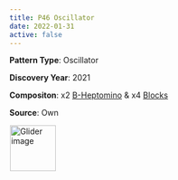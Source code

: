 ```yaml
---
title: P46 Oscillator
date: 2022-01-31
active: false
---
```



**Pattern Type**: Oscillator

**Discovery Year**: 2021

**Compositon**: x2 [B-Heptomino](https://galapagos.netlify.app/database/b-heptomino/) & x4 [Blocks](https://galapagos.netlify.app/database/block/)

**Source**: Own
<!--more-->

<p>
<script type="text/javascript" src="https://www.conwaylife.com/js/lv-plugin.js"></script></p>

<div class="rle"><div class="codebox"><div style="display:none; position: relative; z-index: 1031;"><code>x = 27, y = 17, rule = B3/S23
24b2o$24b2o2$17b2o$2o14b2ob2o4b2o$2o15bo2bo4b2o$17bo2bo$18b2o2$18b2o$
17bo2bo$2o15bo2bo4b2o$2o14b2ob2o4b2o$17b2o2$24b2o$24b2o!
#C [[ THEME 6 GRID GRIDMAJOR 0 ZOOM 14.0 ]]
#C [[ COLOR LABEL Green LABELSIZE 40  LABELALPHA 0.70 ]]
#C [[ LABEL 0 8 32 "Block" ]]
#C [[ COLOR LABEL Green LABELSIZE 40  LABELALPHA 0.70 ]]
#C [[ LABEL 11 4 32 "B-Heptomino" ]]
#C [[ COLOR LABEL Green LABELSIZE 40  LABELALPHA 0.70 ]]
#C [[ LABEL 0 15 32 "Block" ]]
#C [[ COLOR LABEL Green LABELSIZE 40  LABELALPHA 0.70 ]]
#C [[ LABEL 30 12 32 "Block" ]]
#C [[ COLOR LABEL Green LABELSIZE 40  LABELALPHA 0.70 ]]
#C [[ LABEL 24 19 32 "Block" ]]
#C [[ COLOR LABEL Green LABELSIZE 40  LABELALPHA 0.70 ]]
#C [[ LABEL 30 5 32 "Block" ]]
#C [[ COLOR LABEL Green LABELSIZE 40  LABELALPHA 0.70 ]]
#C [[ LABEL 24 -3 32 "Block" ]]
#C [[ COLOR LABEL Green LABELSIZE 40  LABELALPHA 0.70 ]]
#C [[ LABEL 11 12 32 "B-Heptomino" ]]
#C [[ COLOR LABEL Green LABELSIZE 60  LABELALPHA 0.70 ]]
#C [[ LABEL 13 -3 32 "P46 Oscillator" ]]
#C [[ COLOR ARROW Orange ARROWSIZE 3 0.05 ARROWALPHA 0.70 ]]
#C [[  ARROW -2 18 28 18 28.0  ]]
#C [[ COLOR ARROW Red ARROWSIZE 3 0.1 ARROWALPHA 0.70 ]]
#C [[  ARROW 28 18 28 -2 28.0  ]]
#C [[ COLOR ARROW Green ARROWSIZE 3 0.05 ARROWALPHA 0.70 ]]
#C [[  ARROW 28 -2 -2 -2 28.0  ]]
#C [[ COLOR ARROW Blue ARROWSIZE 3 0.1 ARROWALPHA 0.70 ]]
#C [[  ARROW -2 -2 -2 18 28.0  ]]
#C [[ COLOR ARROW Purple ARROWSIZE 3 0.1 ARROWALPHA 0.70 ]]
#C [[  ARROW -2 7 3 7 28.0  ]]
#C [[ COLOR ARROW Cyan ARROWSIZE 3 0.1 ARROWALPHA 0.70 ]]
#C [[  ARROW 3 7 3 2 28.0  ]]
#C [[ COLOR ARROW Yellow ARROWSIZE 3 0.1 ARROWALPHA 0.70 ]]
#C [[  ARROW 3 2 -2 2 28.0  ]]
#C [[ COLOR ARROW Brown ARROWSIZE 3 0.1 ARROWALPHA 0.70 ]]
#C [[  ARROW -2 2 -2 7 28.0  ]]
#C [[ COLOR ARROW Fuchsia ARROWSIZE 3 0.1 ARROWALPHA 0.70 ]]
#C [[  ARROW 15 8 21 8 28.0  ]]
#C [[ COLOR ARROW Lime ARROWSIZE 3 0.1 ARROWALPHA 0.70 ]]
#C [[  ARROW 21 8 21 1 28.0  ]]
#C [[ COLOR ARROW Salmon ARROWSIZE 3 0.1 ARROWALPHA 0.70 ]]
#C [[  ARROW 21 1 15 1 28.0  ]]
#C [[ COLOR ARROW Gray ARROWSIZE 3 0.1 ARROWALPHA 0.70 ]]
#C [[  ARROW 15 1 15 8 28.0  ]]
#C [[ COLOR ARROW Purple ARROWSIZE 3 0.1 ARROWALPHA 0.70 ]]
#C [[  ARROW -2 14 3 14 28.0  ]]
#C [[ COLOR ARROW Cyan ARROWSIZE 3 0.1 ARROWALPHA 0.70 ]]
#C [[  ARROW 3 14 3 9 28.0  ]]
#C [[ COLOR ARROW Yellow ARROWSIZE 3 0.1 ARROWALPHA 0.70 ]]
#C [[  ARROW 3 9 -2 9 28.0  ]]
#C [[ COLOR ARROW Brown ARROWSIZE 3 0.1 ARROWALPHA 0.70 ]]
#C [[  ARROW -2 9 -2 14 28.0  ]]
#C [[ COLOR ARROW Purple ARROWSIZE 3 0.1 ARROWALPHA 0.70 ]]
#C [[  ARROW 23 14 28 14 28.0  ]]
#C [[ COLOR ARROW Cyan ARROWSIZE 3 0.1 ARROWALPHA 0.70 ]]
#C [[  ARROW 28 14 28 9 28.0  ]]
#C [[ COLOR ARROW Yellow ARROWSIZE 3 0.1 ARROWALPHA 0.70 ]]
#C [[  ARROW 28 9 23 9 28.0  ]]
#C [[ COLOR ARROW Brown ARROWSIZE 3 0.1 ARROWALPHA 0.70 ]]
#C [[  ARROW 23 9 23 14 28.0  ]]
#C [[ COLOR ARROW Purple ARROWSIZE 3 0.1 ARROWALPHA 0.70 ]]
#C [[  ARROW 22 18 27 18 28.0  ]]
#C [[ COLOR ARROW Cyan ARROWSIZE 3 0.1 ARROWALPHA 0.70 ]]
#C [[  ARROW 27 18 27 13 28.0  ]]
#C [[ COLOR ARROW Yellow ARROWSIZE 3 0.1 ARROWALPHA 0.70 ]]
#C [[  ARROW 27 13 22 13 28.0  ]]
#C [[ COLOR ARROW Brown ARROWSIZE 3 0.1 ARROWALPHA 0.70 ]]
#C [[  ARROW 22 13 22 18 28.0  ]]
#C [[ COLOR ARROW Purple ARROWSIZE 3 0.1 ARROWALPHA 0.70 ]]
#C [[  ARROW 23 7 28 7 28.0  ]]
#C [[ COLOR ARROW Cyan ARROWSIZE 3 0.1 ARROWALPHA 0.70 ]]
#C [[  ARROW 28 7 28 2 28.0  ]]
#C [[ COLOR ARROW Yellow ARROWSIZE 3 0.1 ARROWALPHA 0.70 ]]
#C [[  ARROW 28 2 23 2 28.0  ]]
#C [[ COLOR ARROW Brown ARROWSIZE 3 0.1 ARROWALPHA 0.70 ]]
#C [[  ARROW 23 2 23 7 28.0  ]]
#C [[ COLOR ARROW Purple ARROWSIZE 3 0.1 ARROWALPHA 0.70 ]]
#C [[  ARROW 22 3 27 3 28.0  ]]
#C [[ COLOR ARROW Cyan ARROWSIZE 3 0.1 ARROWALPHA 0.70 ]]
#C [[  ARROW 27 3 27 -2 28.0  ]]
#C [[ COLOR ARROW Yellow ARROWSIZE 3 0.1 ARROWALPHA 0.70 ]]
#C [[  ARROW 27 -2 22 -2 28.0  ]]
#C [[ COLOR ARROW Brown ARROWSIZE 3 0.1 ARROWALPHA 0.70 ]]
#C [[  ARROW 22 -2 22 3 28.0  ]]
#C [[ COLOR ARROW Fuchsia ARROWSIZE 3 0.1 ARROWALPHA 0.70 ]]
#C [[  ARROW 15 8 21 8 28.0  ]]
#C [[ COLOR ARROW Lime ARROWSIZE 3 0.1 ARROWALPHA 0.70 ]]
#C [[  ARROW 21 8 21 15 28.0  ]]
#C [[ COLOR ARROW Salmon ARROWSIZE 3 0.1 ARROWALPHA 0.70 ]]
#C [[  ARROW 21 15 15 15 28.0  ]]
#C [[ COLOR ARROW Gray ARROWSIZE 3 0.1 ARROWALPHA 0.70 ]]
#C [[  ARROW 15 15 15 8 28.0  ]]
</code></div></div><canvas width="760" height="560" style="margin-left:1px; position: relative; z-index: 1031;"><noscript> <a href="https://www.conwaylife.com/wiki/File:Glider.png" class="image" title="Glider image"><img alt="Glider image" src="https://www.conwaylife.com/w/images/7/79/Glider.png" decoding="async" width="81" height="81" /></a> </noscript></canvas></div>


